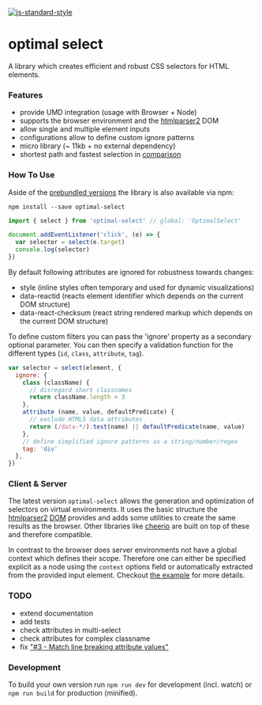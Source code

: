 [![js-standard-style](https://img.shields.io/badge/code%20style-standard-brightgreen.svg)](http://standardjs.com/)

# optimal select

A library which creates efficient and robust CSS selectors for HTML elements.


### Features

- provide UMD integration (usage with Browser + Node)
- supports the browser environment and the [htmlparser2](https://github.com/fb55/htmlparser2) DOM
- allow single and multiple element inputs
- configurations allow to define custom ignore patterns
- micro library (~ 11kb + no external dependency)
- shortest path and fastest selection in [comparison](https://github.com/fczbkk/css-selector-generator-benchmark)


### How To Use

Aside of the [prebundled versions](/dist) the library is also available via npm:

`npm install --save optimal-select`


```js
import { select } from 'optimal-select' // global: 'OptimalSelect'

document.addEventListener('click', (e) => {
  var selector = select(e.target)
  console.log(selector)  
})
```

By default following attributes are ignored for robustness towards changes:
- style (inline styles often temporary and used for dynamic visualizations)
- data-reactid (reacts element identifier which depends on the current DOM structure)
- data-react-checksum (react string rendered markup which depends on the current DOM structure)

To define custom filters you can pass the 'ignore' property as a secondary optional parameter.
You can then specify a validation function for the different types (`id`, `class`, `attribute`, `tag`).

```js
var selector = select(element, {
  ignore: {
    class (className) {
      // disregard short classnames
      return className.length < 3
    },
    attribute (name, value, defaultPredicate) {
      // exclude HTML5 data attributes
      return (/data-*/).test(name) || defaultPredicate(name, value)
    },
    // define simplified ignore patterns as a string/number/regex
    tag: 'div'
  },
})
```


### Client & Server

The latest version `optimal-select` allows the generation and optimization of selectors on virtual environments. It uses the basic structure the [htmlparser2](https://github.com/fb55/htmlparser2) [DOM](https://github.com/fb55/domhandler) provides and adds some utilities to create the same results as the browser. Other libraries like [cheerio](https://github.com/cheeriojs/cheerio) are built on top of these and therefore compatible.

In contrast to the browser does server environments not have a global context which defines their scope. Therefore one can either be specified explicit as a node using the `context` options field or automatically extracted from the provided input element. Checkout [the example](/example/index.js) for more details.


### TODO

- extend documentation
- add tests
- check attributes in multi-select
- check attributes for complex classname
- fix ["#3 - Match line breaking attribute values"](https://github.com/Autarc/optimal-select/issues/3)


### Development

To build your own version run `npm run dev` for development (incl. watch) or `npm run build` for production (minified).
